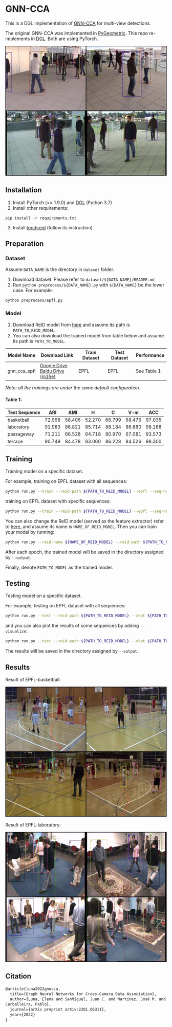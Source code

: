 # GNN-CCA
This is a DGL implementation of [GNN-CCA](https://arxiv.org/abs/2201.06311) for multi-view detections.

The original GNN-CCA was implemented in [PyGeometric](https://github.com/pyg-team/pytorch_geometric). This repo re-implements in [DGL](https://github.com/dmlc/dgl). Both are using PyTorch.

![cover](doc/seq_3_frame_2001.jpg)

## Installation
1. Install PyTorch (>= 1.9.0) and [DGL](https://www.dgl.ai/pages/start.html) (Python 3.7)
2. Install other requirements:
``` 
pip install -r requirements.txt
```
3. Install [torchreid](https://github.com/KaiyangZhou/deep-person-reid) (follow its instruction)

## Preparation
### Dataset
Assume `DATA_NAME` is the directory in `dataset` folder.

1. Download dataset. Please refer to `dataset/${DATA_NAME}/README.md`
2. Run `python preprocess/${DATA_NAME}.py` with `${DATA_NAME}` be the lower case. For example:
```
python preprocess/epfl.py
```

### Model
1. Download ReID model from [here](https://drive.google.com/file/d/1nIrszJVYSHf3Ej8-j6DTFdWz8EnO42PB/view) and assume its path is `PATH_TO_REID_MODEL`.
2. You can also download the trained model from table below and assume its path is `PATH_TO_MODEL`.

| Model Name   | Download Link                                                                                                                                                                   | Train Dataset | Test Dataset | Performance |
|--------------|---------------------------------------------------------------------------------------------------------------------------------------------------------------------------------|---------------|--------------|-------------|
| gnn_cca_epfl | [Google Drive](https://drive.google.com/file/d/1gJs5pxpo6KAr6xhcRnM2EH2gL1hF7ztJ/view?usp=sharing) <br/> [Baidu Drive (m1he)](https://pan.baidu.com/s/1UoA7Hsc_G9NBRdtzjePPyg)  | EPFL          | EPFL         | See Table 1 |

_Note: all the trainings are under the same default configuration._

#### Table 1:
| Test Sequence | ARI    | AMI    | H      | C      | V-m    | ACC    |
|---------------|--------|--------|--------|--------|--------|--------|
| basketball    | 72.998 | 58.406 | 52.270 | 66.799 | 58.476 | 97.035 |
| laboratory    | 91.983 | 86.821 | 85.714 | 88.184 | 86.880 | 98.268 |
| passageway    | 71.211 | 66.528 | 64.718 | 80.970 | 67.081 | 93.573 |
| terrace       | 90.749 | 84.478 | 83.060 | 86.228 | 84.526 | 98.300 |

## Training
Training model on a specific dataset.

For example, training on EPFL dataset with all sequences:
```bash
python run.py --train --reid-path ${PATH_TO_REID_MODEL} --epfl --seq-name all
```
training on EPFL dataset with specific sequences:
```bash
python run.py --train --reid-path ${PATH_TO_REID_MODEL} --epfl --seq-name terrace passageway
```
You can also change the ReID model (served as the feature extractor) refer to [here](https://kaiyangzhou.github.io/deep-person-reid/MODEL_ZOO.html), and assume its name is `NAME_OF_REID_MODEL`.
Then you can train your model by running:
```bash
python run.py --reid-name ${NAME_OF_REID_MODEL} --reid-path ${PATH_TO_REID_MODEL} ...
```
After each epoch, the trained model will be saved in the directory assigned by `--output`.

Finally, denote `PATH_TO_MODEL` as the trained model.

## Testing
Testing model on a specific dataset.

For example, testing on EPFL dataset with all sequences:
```bash
python run.py --test --reid-path ${PATH_TO_REID_MODEL} --ckpt ${PATH_TO_MODEL} --epfl --seq-name all
```
and you can also plot the results of some sequences by adding `--visualize`:
```bash
python run.py --test --reid-path ${PATH_TO_REID_MODEL} --ckpt ${PATH_TO_MODEL} --epfl --seq-name terrace laboratory --visualize
```
The results will be saved in the directory assigned by `--output`.

## Results
Result of EPFL-basketball:

![result1](doc/seq_1_frame_123.jpg)

Result of EPFL-laboratory:

![result2](doc/seq_2_frame_1929.jpg)

## Citation
```
@article{luna2022gnncca,
  title={Graph Neural Networks for Cross-Camera Data Association},
  author={Luna, Elena and SanMiguel, Juan C. and Martínez, José M. and Carballeira, Pablo},
  journal={arXiv preprint arXiv:2201.06311},
  year={2022}
}
```

